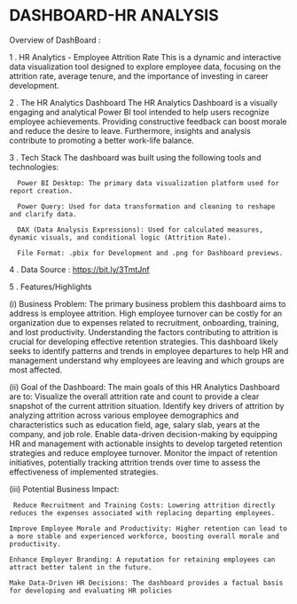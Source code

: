 # DASHBOARD-HR ANALYSIS

Overview of DashBoard :


1 . HR Analytics - Employee Attrition Rate
This is a dynamic and interactive data visualization tool designed to explore employee data, focusing on the attrition rate, average tenure, and the importance of investing in career development.

2 . The HR Analytics Dashboard
The HR Analytics Dashboard is a visually engaging and analytical Power BI tool intended to help users recognize employee achievements. Providing constructive feedback can boost morale and reduce the desire to leave. Furthermore, insights and analysis contribute to promoting a better work-life balance.

3 . Tech Stack
      The dashboard was built using the following tools and technologies:

      Power BI Desktop: The primary data visualization platform used for report creation.

      Power Query: Used for data transformation and cleaning to reshape and clarify data.

      DAX (Data Analysis Expressions): Used for calculated measures, dynamic visuals, and conditional logic (Attrition Rate).

      File Format: .pbix for Development and .png for Dashboard previews.
4 . Data Source :
   https://bit.ly/3TmtJnf

5 . Features/Highlights

 (i) Business Problem:
    The primary business problem this dashboard aims to address is employee attrition. High employee turnover can be costly for an organization due to expenses related to recruitment, onboarding, training, and lost productivity. Understanding the factors contributing to attrition is crucial for developing effective retention strategies. This dashboard likely seeks to identify patterns and trends in employee departures to help HR and management understand why employees are leaving and which groups are most affected.

(ii) Goal of the Dashboard:
    The main goals of this HR Analytics Dashboard are to:
    Visualize the overall attrition rate and count to provide a clear snapshot of the current attrition situation.
    Identify key drivers of attrition by analyzing attrition across various employee demographics and characteristics such as education field, age, salary slab, years at the company, and job role.
    Enable data-driven decision-making by equipping HR and management with actionable insights to develop targeted retention strategies and reduce employee turnover.
    Monitor the impact of retention initiatives, potentially tracking attrition trends over time to assess the effectiveness of implemented strategies.



(iii) Potential Business Impact:

     Reduce Recruitment and Training Costs: Lowering attrition directly reduces the expenses associated with replacing departing employees.
   
    Improve Employee Morale and Productivity: Higher retention can lead to a more stable and experienced workforce, boosting overall morale and productivity.
 
    Enhance Employer Branding: A reputation for retaining employees can attract better talent in the future. 
  
    Make Data-Driven HR Decisions: The dashboard provides a factual basis for developing and evaluating HR policies 


